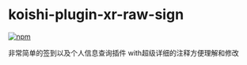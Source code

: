 # koishi-plugin-xr-raw-sign

[![npm](https://img.shields.io/npm/v/koishi-plugin-xr-raw-sign?style=flat-square)](https://www.npmjs.com/package/koishi-plugin-xr-raw-sign)

非常简单的签到以及个人信息查询插件 with超级详细的注释方便理解和修改

